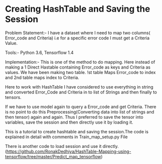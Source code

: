# Creating HashTable and Saving the Session

Problem Statement:- I have a dataset where I need to map two columns( Error_code and Criteria) i.e
for a specific error code I must get a Criteria Value.

 Tools:- Python 3.6, Tensorflow 1.4

 Implementation:-
 This is one of the method to do mapping. Here instead of making a 1 Direct Hastable containing
 Error_code as keys and Criteria as values. We have been making two table. !st table Maps
 Error_code to index and 2nd table maps index to Criteria.

Here to work with HashTable I have considered to use everything in string and converted Error_Code
and Criteria in to list of Strings and then finally to tensors.

If we have to use model again to query a Error_code and get Criteria. There is no point to do this
Preprocessing(Converting data into list of strings and then tensor) again and again.
Thus I preferred to save the tensor into variables, save the session and then directly use it by
loading it.

This is a tutorial to create hashtable and saving the session.The code is explained in detail with comments in Train_map_setup.py File

There is another code  to load session and use it directly. (https://github.com/RonakDedhiya/HashTable-Mapping-using-tensorflow/tree/master/Predict_map_tensorflow)
